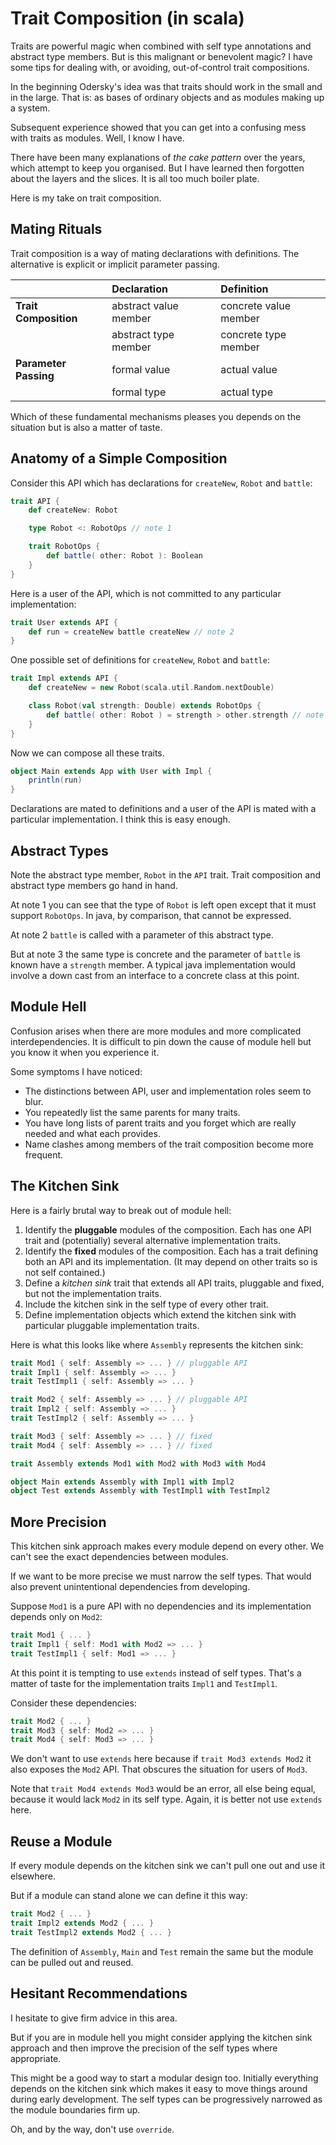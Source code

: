 ---
---
# Trait Composition (in scala)

Traits are powerful magic when combined with self type annotations and abstract type members. But is this malignant or benevolent magic? I have some tips for dealing with, or avoiding, out-of-control trait compositions.

In the beginning Odersky's idea was that traits should work in the small and in the large. That is: as bases of ordinary objects and as modules making up a system. 

Subsequent experience showed that you can get into a confusing mess with traits as modules. Well, I know I have.

There have been many explanations of _the cake pattern_ over the years, which attempt to keep you organised. But I have learned then forgotten about the layers and the slices.  It is all too much boiler plate.

Here is my take on trait composition.

## Mating Rituals

Trait composition is a way of mating declarations with definitions. The alternative is explicit or implicit parameter passing.

|                      | Declaration | Definition
|:---                  |:---          |:---
|**Trait Composition** | abstract value member | concrete value member
|                      | abstract type member | concrete type member
|**Parameter Passing** | formal value | actual value
|                      | formal type  | actual type

Which of these fundamental mechanisms pleases you depends on the situation but is also a matter of taste.

## Anatomy of a Simple Composition

Consider this API which has declarations for `createNew`, `Robot` and  `battle`:

```scala
trait API {
    def createNew: Robot

    type Robot <: RobotOps // note 1

    trait RobotOps {
        def battle( other: Robot ): Boolean
    }
}
```

Here is a user of the API, which is not committed to any particular implementation:

```scala
trait User extends API {
    def run = createNew battle createNew // note 2
}
```

One possible set of definitions for `createNew`, `Robot` and  `battle`:

```scala
trait Impl extends API {
    def createNew = new Robot(scala.util.Random.nextDouble)

    class Robot(val strength: Double) extends RobotOps {
        def battle( other: Robot ) = strength > other.strength // note 3
    }
}
```

Now we can compose all these traits. 

```scala
object Main extends App with User with Impl {
    println(run)
}
```

Declarations are mated to definitions and a user of the API is mated with a particular implementation.  I think this is easy enough.

## Abstract Types

Note the abstract type member, `Robot` in the `API` trait.  Trait composition and abstract type members go hand in hand.

At note 1 you can see that the type of `Robot` is left open except that it must support `RobotOps`. In java, by comparison, that cannot be expressed.

At note 2 `battle` is called with a parameter of this abstract type. 

But at note 3 the same type is concrete and the parameter of `battle` is known have a `strength` member. A typical java implementation would involve a down cast from an interface to a concrete class at this point.

## Module Hell

Confusion arises when there are more modules and more complicated interdependencies.  It is difficult to pin down the cause of module hell but you know it when you experience it.

Some symptoms I have noticed:

- The distinctions between API, user and implementation roles seem to blur.
- You repeatedly list the same parents for many traits.
- You have long lists of parent traits and you forget which are really needed and what each provides.
- Name clashes among members of the trait composition become more frequent. 

## The Kitchen Sink

Here is a fairly brutal way to break out of module hell:

1. Identify the **pluggable** modules of the composition.  Each has one API trait and (potentially) several alternative implementation traits. 
2. Identify the **fixed** modules of the composition.  Each has a trait defining both an API and its implementation. (It may depend on other traits so is not self contained.)
3. Define a _kitchen sink_ trait that extends all API traits, pluggable and fixed, but not the implementation traits.  
4. Include the kitchen sink in the self type of every other trait.
5. Define implementation objects which extend the kitchen sink with particular pluggable implementation traits.

Here is what this looks like where `Assembly` represents the kitchen sink:

```scala
trait Mod1 { self: Assembly => ... } // pluggable API
trait Impl1 { self: Assembly => ... }
trait TestImpl1 { self: Assembly => ... }

trait Mod2 { self: Assembly => ... } // pluggable API
trait Impl2 { self: Assembly => ... }
trait TestImpl2 { self: Assembly => ... }

trait Mod3 { self: Assembly => ... } // fixed
trait Mod4 { self: Assembly => ... } // fixed

trait Assembly extends Mod1 with Mod2 with Mod3 with Mod4

object Main extends Assembly with Impl1 with Impl2
object Test extends Assembly with TestImpl1 with TestImpl2

```

## More Precision

This kitchen sink approach makes every module depend on every other.  We can't see the exact dependencies between modules. 

If we want to be more precise we must narrow the self types.  That would also prevent unintentional dependencies from developing. 

Suppose `Mod1` is a pure API with no dependencies and its implementation depends only on `Mod2`:

```scala
trait Mod1 { ... }
trait Impl1 { self: Mod1 with Mod2 => ... }
trait TestImpl1 { self: Mod1 => ... }
```

At this point it is tempting to use `extends` instead of self types. That's a matter of taste for the implementation traits `Impl1` and `TestImpl1`. 

Consider these dependencies:

```scala
trait Mod2 { ... }
trait Mod3 { self: Mod2 => ... }
trait Mod4 { self: Mod3 => ... }
```

We don't want to use `extends` here because if `trait Mod3 extends Mod2` it also exposes the `Mod2` API.  That obscures the situation for users of `Mod3`.

Note that `trait Mod4 extends Mod3` would be an error, all else being equal, because it would lack `Mod2` in its self type.  Again, it is better not use `extends` here.

## Reuse a Module

If every module depends on the kitchen sink we can't pull one out and use it elsewhere. 

But if a module can stand alone we can define it this way:

```scala
trait Mod2 { ... }
trait Impl2 extends Mod2 { ... }
trait TestImpl2 extends Mod2 { ... }
```

The definition of `Assembly`, `Main` and `Test` remain the same but the module can be pulled out and reused.

## Hesitant Recommendations

I hesitate to give firm advice in this area. 

But if you are in module hell you might consider applying the kitchen sink approach and then improve the precision of the self types where appropriate.

This might be a good way to start a modular design too.  Initially everything depends on the kitchen sink which makes it easy to move things around during early development.  The self types can be progressively narrowed as the module boundaries firm up.

Oh, and by the way, don't use `override`.

